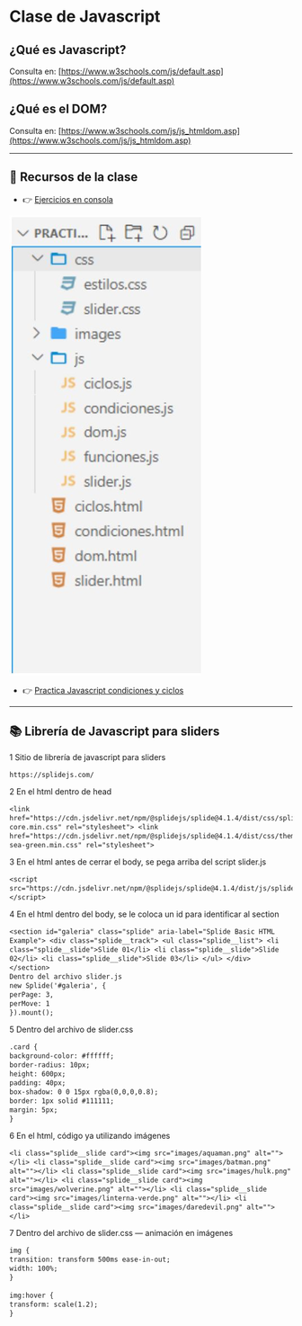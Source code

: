 # Clase de Javascript

## ¿Qué es Javascript?
Consulta en: [https://www.w3schools.com/js/default.asp](https://www.w3schools.com/js/default.asp)

## ¿Qué es el DOM?
Consulta en: [https://www.w3schools.com/js/js_htmldom.asp](https://www.w3schools.com/js/js_htmldom.asp)

---

## 📄 Recursos de la clase

- 👉 [Ejercicios en consola](docs/ejercicios_en_consola.pdf)

[![Estructura de directorio](docs/estructura_directorio.JPG)](docs/estructura_directorio.JPG)

- 👉 [Practica Javascript condiciones y ciclos](docs/guia_practica_cond_ciclos_DOM.pdf)

---

## 📚 Librería de Javascript para sliders
1 Sitio de librería de javascript para sliders
```
https://splidejs.com/
```
2 En el html dentro de head
```
<link href="https://cdn.jsdelivr.net/npm/@splidejs/splide@4.1.4/dist/css/splide-core.min.css" rel="stylesheet"> <link href="https://cdn.jsdelivr.net/npm/@splidejs/splide@4.1.4/dist/css/themes/splide-sea-green.min.css" rel="stylesheet">
```
3 En el html antes de cerrar el body, se pega arriba del script slider.js
```
<script src="https://cdn.jsdelivr.net/npm/@splidejs/splide@4.1.4/dist/js/splide.min.js"></script>
```
4 En el html dentro del body, se le coloca un id para identificar al section
```
<section id="galeria" class="splide" aria-label="Splide Basic HTML Example"> <div class="splide__track"> <ul class="splide__list"> <li class="splide__slide">Slide 01</li> <li class="splide__slide">Slide 02</li> <li class="splide__slide">Slide 03</li> </ul> </div> </section>
Dentro del archivo slider.js
new Splide('#galeria', {
perPage: 3,
perMove: 1
}).mount();
```
5 Dentro del archivo de slider.css
```
.card {
background-color: #ffffff;
border-radius: 10px;
height: 600px;
padding: 40px;
box-shadow: 0 0 15px rgba(0,0,0,0.8);
border: 1px solid #111111;
margin: 5px;
}
```

6 En el html, código ya utilizando imágenes
```
<li class="splide__slide card"><img src="images/aquaman.png" alt=""></li> <li class="splide__slide card"><img src="images/batman.png" alt=""></li> <li class="splide__slide card"><img src="images/hulk.png" alt=""></li> <li class="splide__slide card"><img src="images/wolverine.png" alt=""></li> <li class="splide__slide card"><img src="images/linterna-verde.png" alt=""></li> <li class="splide__slide card"><img src="images/daredevil.png" alt=""></li>
```

7 Dentro del archivo de slider.css — animación en imágenes
```
img {
transition: transform 500ms ease-in-out;
width: 100%;
}

img:hover {
transform: scale(1.2);
}
```



